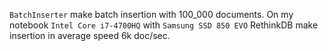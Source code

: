 `BatchInserter` make batch insertion with 100_000 documents.
On my notebook `Intel Core i7-4700HQ` with `Samsung SSD 850 EVO` RethinkDB make insertion in average speed 6k doc/sec. 